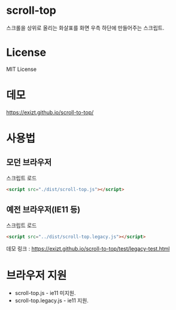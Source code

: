 # scroll-top

스크롤을 상위로 올리는 화살표를 화면 우측 하단에 만들어주는 스크립트.


# License

MIT License


# 데모

https://exizt.github.io/scroll-to-top/


# 사용법
## 모던 브라우저 
스크립트 로드
```html
<script src="./dist/scroll-top.js"></script>
```


## 예전 브라우저(IE11 등)
스크립트 로드
```html
<script src="../dist/scroll-top.legacy.js"></script>
```

데모 링크 : https://exizt.github.io/scroll-to-top/test/legacy-test.html



# 브라우저 지원
* scroll-top.js - ie11 미지원. 
* scroll-top.legacy.js - ie11 지원.